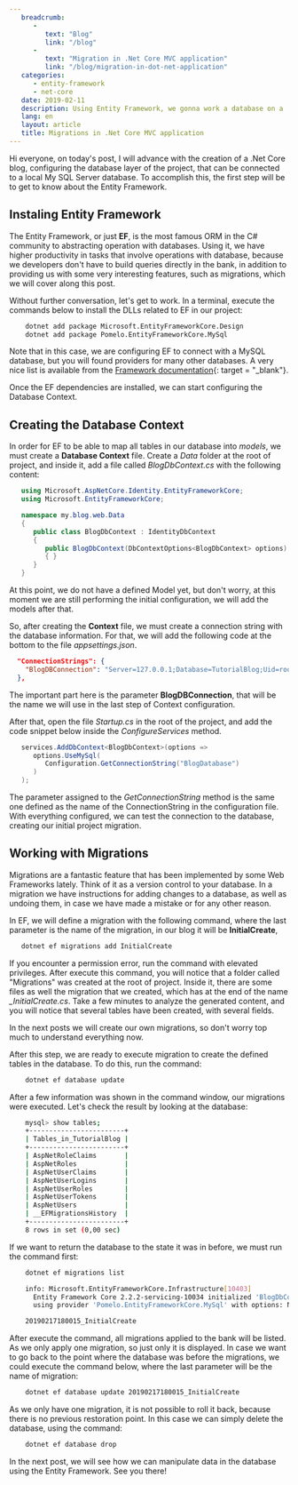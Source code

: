 ```yaml
---
   breadcrumb:
      -
         text: "Blog"
         link: "/blog"
      -
         text: "Migration in .Net Core MVC application"
         link: "/blog/migration-in-dot-net-application"
   categories: 
      - entity-framework
      - net-core
   date: 2019-02-11
   description: Using Entity Framework, we gonna work a database on a .Net Core MVC application
   lang: en
   layout: article
   title: Migrations in .Net Core MVC application
---
```


Hi everyone, on today's post, I will advance with the creation of a .Net Core blog, configuring the database layer of the project, that can be connected to a local My SQL Server database. To accomplish this, the first step will be to get to know about the Entity Framework.

## Instaling Entity Framework

The Entity Framework, or just **EF**, is the most famous ORM in the C# community to abstracting operation with databases. Using it, we have higher productivity in tasks that involve operations with database, because we developers don't have to build queries directly in the bank, in addition to providing us with some very interesting features, such as migrations, which we will cover along this post.

Without further conversation, let's get to work. In a terminal, execute the commands below to install the DLLs related to EF in our project:

```bash
    dotnet add package Microsoft.EntityFrameworkCore.Design
    dotnet add package Pomelo.EntityFrameworkCore.MySql
```

Note that in this case, we are configuring EF to connect with a MySQL database, but you will found providers for many other databases. A very nice list is available from the [Framework documentation](https://docs.microsoft.com/pt-br/ef/core/providers/index){: target = "_blank"}.

Once the EF dependencies are installed, we can start configuring the Database Context.

## Creating the Database Context

In order for EF to be able to map all tables in our database into *models*, we must create a **Database Context** file. Create a *Data* folder at the root of project, and inside it, add a file called *BlogDbContext.cs* with the following content:

```c#
   using Microsoft.AspNetCore.Identity.EntityFrameworkCore;
   using Microsoft.EntityFrameworkCore;

   namespace my.blog.web.Data
   {
      public class BlogDbContext : IdentityDbContext
      {
         public BlogDbContext(DbContextOptions<BlogDbContext> options) : base(options)
         { }
      }
   }
```

At this point,  we do not have a defined Model yet, but don't worry, at this moment we are still performing the initial configuration, we will add the models after that.

So, after creating the **Context** file, we must create a connection string with the database information. For that, we will add the following code at the bottom to the file *appsettings.json*.

```json
  "ConnectionStrings": {
    "BlogDBConnection": "Server=127.0.0.1;Database=TutorialBlog;Uid=root;Pwd=root;"
  },
```

The important part here is the parameter **BlogDBConnection**, that will be the name we will use in the last step of Context configuration.

After that, open the file *Startup.cs* in the root of the project, and add the code snippet below inside the *ConfigureServices* method.

```c#
   services.AddDbContext<BlogDbContext>(options =>
      options.UseMySql(
         Configuration.GetConnectionString("BlogDatabase")
      )
   );
```

The parameter assigned to the *GetConnectionString* method is the same one defined as the name of the ConnectionString in the configuration file. With everything configured, we can test the connection to the database, creating our initial project migration.

## Working with Migrations

Migrations are a fantastic feature that has been implemented by some Web Frameworks lately. Think of it as a version control to your database. In a migration we have instructions for adding changes to a database, as well as undoing them, in case we have made a mistake or for any other reason.

In EF, we will define a migration with the following command, where the last parameter is the name of the migration, in our blog it will be **InitialCreate**,

```bash
   dotnet ef migrations add InitialCreate
```

If you encounter a permission error, run the command with elevated privileges. After execute this command, you will notice that a folder called "Migrations" was created at the root of project. Inside it, there are some files as well the migration that we created, which has at the end of the name *_InitialCreate.cs*. Take a few minutes to analyze the generated content, and you will notice that several tables have been created, with several fields.

In the next posts we will create our own migrations, so don't worry top much to understand everything now.

After this step, we are ready to execute migration to create the defined tables in the database. To do this, run the command:

```bash
    dotnet ef database update
```

After a few information was shown in the command window, our migrations were executed. Let's check the result by looking at the database:

```bash
    mysql> show tables;
    +------------------------+
    | Tables_in_TutorialBlog |
    +------------------------+
    | AspNetRoleClaims       |
    | AspNetRoles            |
    | AspNetUserClaims       |
    | AspNetUserLogins       |
    | AspNetUserRoles        |
    | AspNetUserTokens       |
    | AspNetUsers            |
    | __EFMigrationsHistory  |
    +------------------------+
    8 rows in set (0,00 sec)
```

If we want to return the database to the state it was in before, we must run the command first:

```bash
    dotnet ef migrations list

    info: Microsoft.EntityFrameworkCore.Infrastructure[10403]
      Entity Framework Core 2.2.2-servicing-10034 initialized 'BlogDbContext' 
      using provider 'Pomelo.EntityFrameworkCore.MySql' with options: None

    20190217180015_InitialCreate
```

After execute the command, all migrations applied to the bank will be listed. As we only apply one migration, so just only it is displayed. In case we want to go back to the point where the database was before the migrations, we could execute the command below, where the last parameter will be the name of migration:

```bash
    dotnet ef database update 20190217180015_InitialCreate
```

As we only have one migration, it is not possible to roll it back, because there is no previous restoration point. In this case we can simply delete the database, using the command:

```bash
    dotnet ef database drop
```

In the next post, we will see how we can manipulate data in the database using the Entity Framework. See you there!